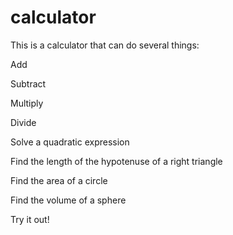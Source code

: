 calculator
==========
This is a calculator that can do several things:

Add

Subtract

Multiply

Divide

Solve a quadratic expression

Find the length of the hypotenuse of a right triangle

Find the area of a circle

Find the volume of a sphere


Try it out!